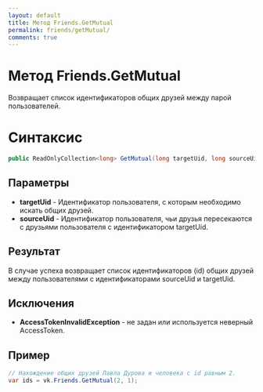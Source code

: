 ```yaml
---
layout: default
title: Метод Friends.GetMutual
permalink: friends/getMutual/
comments: true
---
```

# Метод Friends.GetMutual
Возвращает список идентификаторов общих друзей между парой пользователей.

# Синтаксис
```csharp
public ReadOnlyCollection<long> GetMutual(long targetUid, long sourceUid)
```

## Параметры
+ **targetUid** - Идентификатор пользователя, с которым необходимо искать общих друзей.
+ **sourceUid** - Идентификатор пользователя, чьи друзья пересекаются с друзьями пользователя с идентификатором targetUid.

## Результат
В случае успеха возвращает список идентификаторов (id) общих друзей между пользователями с идентификаторами sourceUid и targetUid.

## Исключения
+ **AccessTokenInvalidException** - не задан или используется неверный AccessToken.

## Пример
```csharp
// Нахождение общих друзей Павла Дурова и человека с id равным 2.
var ids = vk.Friends.GetMutual(2, 1);
```
